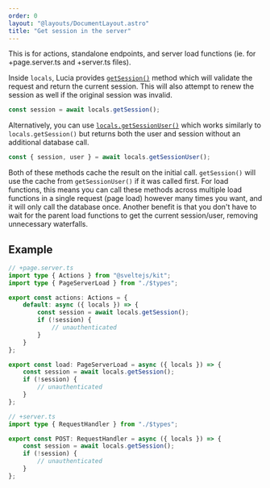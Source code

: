 ```yaml
---
order: 0
layout: "@layouts/DocumentLayout.astro"
title: "Get session in the server"
---
```


This is for actions, standalone endpoints, and server load functions (ie. for +page.server.ts and +server.ts files).

Inside `locals`, Lucia provides [`getSession()`](/sveltekit/api-reference/locals-api#getsession) method which will validate the request and return the current session. This will also attempt to renew the session as well if the original session was invalid.

```ts
const session = await locals.getSession();
```

Alternatively, you can use [`locals.getSessionUser()`](/sveltekit/api-reference/locals-api#getsessionuser) which works similarly to `locals.getSession()` but returns both the user and session without an additional database call.

```ts
const { session, user } = await locals.getSessionUser();
```

Both of these methods cache the result on the initial call. `getSession()` will use the cache from `getSessionUser()` if it was called first. For load functions, this means you can call these methods across multiple load functions in a single request (page load) however many times you want, and it will only call the database once. Another benefit is that you don't have to wait for the parent load functions to get the current session/user, removing unnecessary waterfalls. 

## Example

```ts
// +page.server.ts
import type { Actions } from "@sveltejs/kit";
import type { PageServerLoad } from "./$types";

export const actions: Actions = {
	default: async ({ locals }) => {
		const session = await locals.getSession();
		if (!session) {
			// unauthenticated
		}
	}
};

export const load: PageServerLoad = async ({ locals }) => {
	const session = await locals.getSession();
	if (!session) {
		// unauthenticated
	}
};
```

```ts
// +server.ts
import type { RequestHandler } from "./$types";

export const POST: RequestHandler = async ({ locals }) => {
	const session = await locals.getSession();
	if (!session) {
		// unauthenticated
	}
};
```
